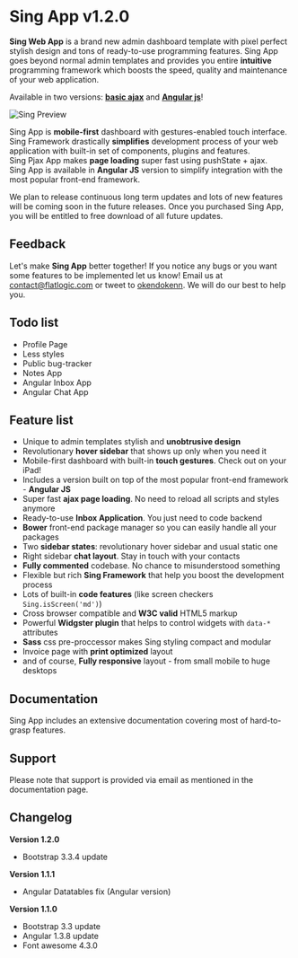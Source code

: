 Sing App v1.2.0
=========

**Sing Web App** is a brand new admin dashboard template with pixel perfect stylish design and tons of ready-to-use programming
features. Sing App goes beyond normal admin templates and provides you entire **intuitive** programming framework which boosts
the speed, quality and maintenance of your web application.

Available in two versions: [**basic ajax**](http://demo.flatlogic.com/sing/ajax/) and [**Angular js**](http://demo.flatlogic.com/sing/angular/)!

![Sing Preview](http://demo.flatlogic.com/sing/ajax/img/sing-preview.png)


Sing App is **mobile-first** dashboard with gestures-enabled touch interface.  
Sing Framework drastically **simplifies** development process of your web application with built-in set of components, plugins and features.  
Sing Pjax App makes **page loading** super fast using pushState + ajax.  
Sing App is available in **Angular JS** version to simplify integration with the most popular front-end framework.

We plan to release continuous long term updates and lots of new features will be coming soon in the future releases. Once you purchased Sing App, you will be entitled to free download of all future updates.

Feedback
-
Let's make **Sing App** better together! If you notice any bugs or you want some features to be implemented let us know!
Email us at [contact@flatlogic.com](mailto:contact@flatlogic.com) or tweet to [okendokenn](https://twitter.com/Okendokenn). We will do our best to help you.


Todo list
-

  - Profile Page
  - Less styles
  - Public bug-tracker
  - Notes App
  - Angular Inbox App
  - Angular Chat App

Feature list
-

  - Unique to admin templates stylish and **unobtrusive design**
  - Revolutionary **hover sidebar** that shows up only when you need it
  - Mobile-first dashboard with built-in **touch gestures**. Check out on your iPad!
  - Includes a version built on top of the most popular front-end framework - **Angular JS**
  - Super fast **ajax page loading**. No need to reload all scripts and styles anymore
  - Ready-to-use **Inbox Application**. You just need to code backend
  - **Bower** front-end package manager so you can easily handle all your packages
  - Two **sidebar states**: revolutionary hover sidebar and usual static one
  - Right sidebar **chat layout**. Stay in touch with your contacts
  - **Fully commented** codebase. No chance to misunderstood something
  - Flexible but rich **Sing Framework** that help you boost the development process
  - Lots of built-in **code features** (like screen checkers `` Sing.isScreen('md') ``)
  - Cross browser compatible and **W3C valid** HTML5 markup
  - Powerful **Widgster plugin** that helps to control widgets with `` data-* `` attributes
  - **Sass** css pre-proccessor makes Sing styling compact and modular
  - Invoice page with **print optimized** layout
  - and of course, **Fully responsive** layout - from small mobile to huge desktops

Documentation
-

Sing App includes an extensive documentation covering most of hard-to-grasp features.

Support
-

Please note that support is provided via email as mentioned in the documentation page.

Changelog
-

**Version 1.2.0**

  - Bootstrap 3.3.4 update

**Version 1.1.1**

  - Angular Datatables fix (Angular version)

**Version 1.1.0**

  - Bootstrap 3.3 update
  - Angular 1.3.8 update
  - Font awesome 4.3.0
